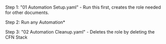 Step 1:
"01 Automation Setup.yaml" - Run this first, creates the role needed for other documents.


Step 2:
Run any Automation*


Step 3:
"02 Automation Cleanup.yaml" - Deletes the role by deleting the CFN Stack

